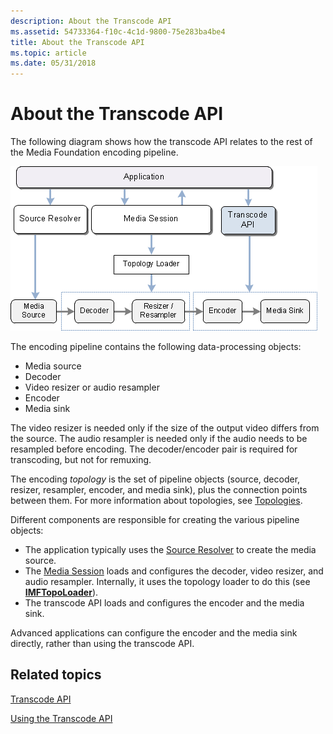 ```yaml
---
description: About the Transcode API
ms.assetid: 54733364-f10c-4c1d-9800-75e283ba4be4
title: About the Transcode API
ms.topic: article
ms.date: 05/31/2018
---
```


# About the Transcode API

The following diagram shows how the transcode API relates to the rest of the Media Foundation encoding pipeline.

![a diagram that shows the transcode api.](images/encoding08.png)

The encoding pipeline contains the following data-processing objects:

-   Media source
-   Decoder
-   Video resizer or audio resampler
-   Encoder
-   Media sink

The video resizer is needed only if the size of the output video differs from the source. The audio resampler is needed only if the audio needs to be resampled before encoding. The decoder/encoder pair is required for transcoding, but not for remuxing.

The encoding *topology* is the set of pipeline objects (source, decoder, resizer, resampler, encoder, and media sink), plus the connection points between them. For more information about topologies, see [Topologies](topologies.md).

Different components are responsible for creating the various pipeline objects:

-   The application typically uses the [Source Resolver](source-resolver.md) to create the media source.
-   The [Media Session](media-session.md) loads and configures the decoder, video resizer, and audio resampler. Internally, it uses the topology loader to do this (see [**IMFTopoLoader**](/windows/desktop/api/mfidl/nn-mfidl-imftopoloader)).
-   The transcode API loads and configures the encoder and the media sink.

Advanced applications can configure the encoder and the media sink directly, rather than using the transcode API.

## Related topics

<dl> <dt>

[Transcode API](transcode-api.md)
</dt> <dt>

[Using the Transcode API](fast-transcode-objects.md)
</dt> </dl>

 

 



